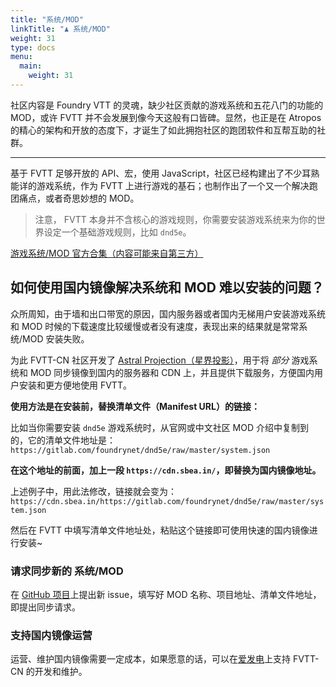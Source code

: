 ```yaml
---
title: "系统/MOD"
linkTitle: "♟ 系统/MOD"
weight: 31
type: docs
menu:
  main:
    weight: 31
---
```


社区内容是 Foundry VTT 的灵魂，缺少社区贡献的游戏系统和五花八门的功能的 MOD，或许 FVTT 并不会发展到像今天这般有口皆碑。显然，也正是在 Atropos 的精心的架构和开放的态度下，才诞生了如此拥抱社区的跑团软件和互帮互助的社群。

---

基于 FVTT 足够开放的 API、宏，使用 JavaScript，社区已经构建出了不少耳熟能详的游戏系统，作为 FVTT 上进行游戏的基石；也制作出了一个又一个解决跑团痛点，或者奇思妙想的 MOD。

> 注意， FVTT 本身并不含核心的游戏规则，你需要安装游戏系统来为你的世界设定一个基础游戏规则，比如 `dnd5e`。

[游戏系统/MOD 官方合集（内容可能来自第三方）](https://foundryvtt.com/packages/)

## 如何使用国内镜像解决系统和 MOD 难以安装的问题？

众所周知，由于墙和出口带宽的原因，国内服务器或者国内无梯用户安装游戏系统和 MOD 时候的下载速度比较缓慢或者没有速度，表现出来的结果就是常常系统/MOD 安装失败。

为此 FVTT-CN 社区开发了 [Astral Projection（星界投影）](https://github.com/fvtt-cn/AstralProjection)，用于将 *部分* 游戏系统和 MOD 同步镜像到国内的服务器和 CDN 上，并且提供下载服务，方便国内用户安装和更方便地使用 FVTT。

**使用方法是在安装前，替换清单文件（Manifest URL）的链接：**

比如当你需要安装 `dnd5e` 游戏系统时，从官网或中文社区 MOD 介绍中复制到的，它的清单文件地址是：`https://gitlab.com/foundrynet/dnd5e/raw/master/system.json`

**在这个地址的前面，加上一段 `https://cdn.sbea.in/`，即替换为国内镜像地址。**

上述例子中，用此法修改，链接就会变为：`https://cdn.sbea.in/https://gitlab.com/foundrynet/dnd5e/raw/master/system.json`

然后在 FVTT 中填写清单文件地址处，粘贴这个链接即可使用快速的国内镜像进行安装~

### 请求同步新的 系统/MOD
在 [GitHub 项目](https://github.com/fvtt-cn/AstralProjection/issues/new/choose)上提出新 issue，填写好 MOD 名称、项目地址、清单文件地址，即提出同步请求。

### 支持国内镜像运营
运营、维护国内镜像需要一定成本，如果愿意的话，可以在[爱发电](https://afdian.net/@mitch)上支持 FVTT-CN 的开发和维护。
